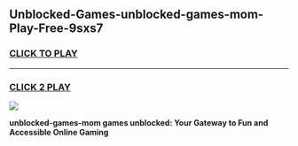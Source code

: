 
## Unblocked-Games-unblocked-games-mom-Play-Free-9sxs7
<h3>
<a href="https://premium76.site?title=unblocked-games-mom&ref=21A">CLICK TO PLAY</a></h3>
<hr>

<h3>
<a href="https://premium76.site?title=unblocked-games-mom&ref=21A">CLICK 2 PLAY</a>
  
</h3>

<a href="https://premium76.site?title=unblocked-games-mom&ref=21A"><img src="https://clearcache.store/games.png"></a>


**unblocked-games-mom games unblocked: Your Gateway to Fun and Accessible Online Gaming**
